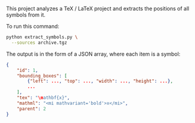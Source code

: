 This project analyzes a TeX / LaTeX project and extracts the positions of all symbols from it.

To run this command:

```bash
python extract_symbols.py \
  --sources archive.tgz
```

The output is in the form of a JSON array, where each item is a symbol:

```json
{
    "id": 1,
    "bounding_boxes": [
        {"left": ..., "top": ..., "width": ..., "height": ...},
        ...
    ],
    "tex": "\mathbf{x}",
    "mathml": "<mi mathvariant='bold'>x</mi>",
    "parent": 2
}
```